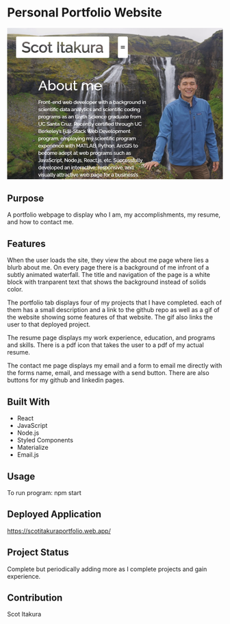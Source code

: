 # Personal Portfolio Website

![](src/assets/images/about-example3.PNG)

## Purpose
A portfolio webpage to display who I am, my accomplishments, my resume, and how to contact me.

## Features
When the user loads the site, they view the about me page where lies a blurb about me. On every page there is a  background of me infront of a subtly animated waterfall. The title and navigation of the page is a white block with tranparent text that shows the background instead of solids color.

The portfolio tab displays four of my projects that I have completed. each of them has a small description and a link to the github repo as well as a gif of the website showing some features of that website. The gif also links the user to that deployed project.

The resume page displays my work experience, education, and programs and skills. There is a pdf icon that takes the user to a pdf of my actual resume.

The contact me page displays my email and a form to email me directly with the forms name, email, and message with a send button. There are also buttons for my github and linkedin pages.

## Built With
* React
* JavaScript
* Node.js
* Styled Components
* Materialize
* Email.js

## Usage
To run program: npm start

## Deployed Application
https://scotitakuraportfolio.web.app/

## Project Status
Complete but periodically adding more as I complete projects and gain experience.

## Contribution
Scot Itakura